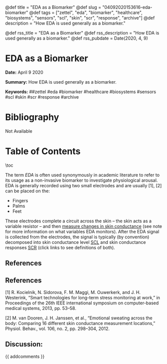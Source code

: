 @def title = "EDA as a Biomarker"
@def slug = "04092020153616-eda-biomarker"
@def tags = ["zettel", "eda", "biomarker", "healthcare", "biosystems", "sensors", "scl", "skin", "scr", "response", "archive"]
@def description = "How EDA is used generally as a biomarker."

@def rss_title = "EDA as a Biomarker"
@def rss_description = "How EDA is used generally as a biomarker."
@def rss_pubdate = Date(2020, 4, 9)


EDA as a Biomarker
=========

**Date:** April 9 2020

**Summary:** How EDA is used generally as a biomarker.

**Keywords:** ##zettel #eda #biomarker #healthcare #biosystems #sensors #scl #skin #scr #response #archive

Bibliography
==========

Not Available

Table of Contents
=========

\toc

The term *EDA* is often used synonymously in academic literature to refer to its usage as a non-invasive biomarker to investigate physiological arousal. EDA is generally recorded using two small electrodes and are usually [1], [2] can be placed on the:

  * Fingers
  * Palms
  * Feet

These electrodes complete a circuit across the skin – the skin acts as a variable resistor – and then [measure changes in skin conductance](/03242020003215-eda-explained.md) (see note for more information on what variables EDA monitors). After the EDA signal is collected from the electrodes, the signal is typically (by convention) decomposed into skin conductance level [SCL](/04092020161622-skin-conductance.md) and skin conductance responses [SCR](/04092020162632-skin-response.md) (click links to see definitions of both).

## References

## References

[1] R. Kocielnik, N. Sidorova, F. M. Maggi, M. Ouwerkerk, and J. H. Westerink, “Smart technologies for long-term stress monitoring at work,” in Proceedings of the 26th IEEE international symposium on computer-based medical systems, 2013, pp. 53–58.

[2] M. van Dooren, J. H. Janssen, et al., “Emotional sweating across the body: Comparing 16 different skin conductance measurement locations,” Physiol. Behav., vol. 106, no. 2, pp. 298–304, 2012.
## Discussion: 

{{ addcomments }}
